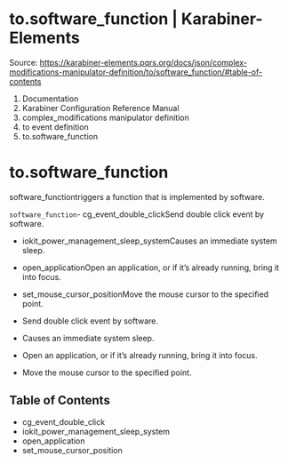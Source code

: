 # to.software_function | Karabiner-Elements

Source: https://karabiner-elements.pqrs.org/docs/json/complex-modifications-manipulator-definition/to/software_function/#table-of-contents

1. Documentation
1. Karabiner Configuration Reference Manual
1. complex_modifications manipulator definition
1. to event definition
1. to.software_function

# to.software_function

software_functiontriggers a function that is implemented by software.

` software_function `- cg_event_double_clickSend double click event by software.
- iokit_power_management_sleep_systemCauses an immediate system sleep.
- open_applicationOpen an application, or if it’s already running, bring it into focus.
- set_mouse_cursor_positionMove the mouse cursor to the specified point.

- Send double click event by software.

- Causes an immediate system sleep.

- Open an application, or if it’s already running, bring it into focus.

- Move the mouse cursor to the specified point.

## Table of Contents

- cg_event_double_click
- iokit_power_management_sleep_system
- open_application
- set_mouse_cursor_position

